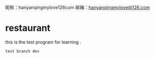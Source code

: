 昵称：hanyanqingmylove126com
邮箱：hanyanqingmylove@126.com
# restaurant
this is the test program for learning .
```
test branch dev 
